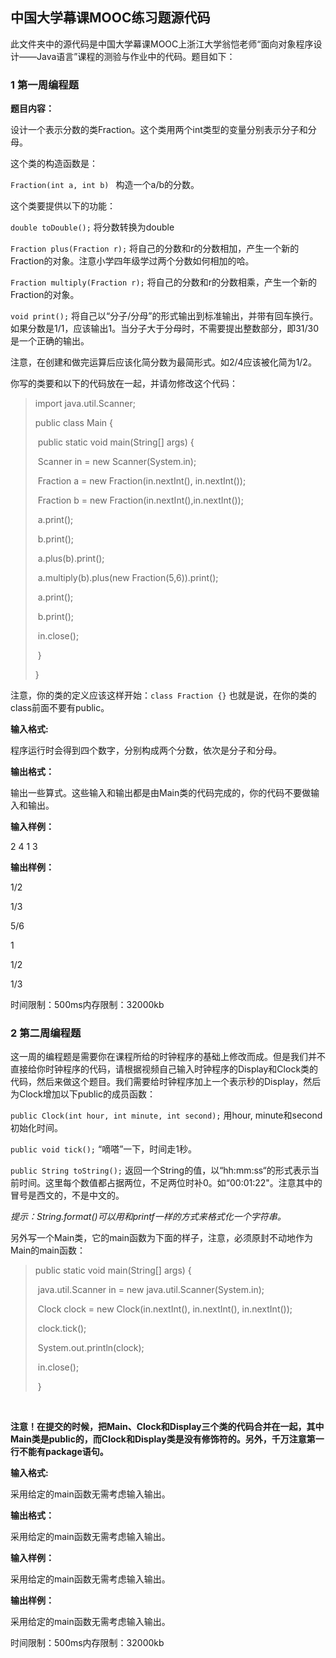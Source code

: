 ## 中国大学幕课MOOC练习题源代码

此文件夹中的源代码是中国大学幕课MOOC上浙江大学翁恺老师“面向对象程序设计——Java语言”课程的测验与作业中的代码。题目如下：

### 1 第一周编程题

**题目内容：**

设计一个表示分数的类Fraction。这个类用两个int类型的变量分别表示分子和分母。

这个类的构造函数是：

`Fraction(int a, int b) `      构造一个a/b的分数。

这个类要提供以下的功能：

`double toDouble();`     将分数转换为double

`Fraction plus(Fraction r);`     将自己的分数和r的分数相加，产生一个新的Fraction的对象。注意小学四年级学过两个分数如何相加的哈。

`Fraction multiply(Fraction r);`     将自己的分数和r的分数相乘，产生一个新的Fraction的对象。

`void print();`     将自己以“分子/分母”的形式输出到标准输出，并带有回车换行。如果分数是1/1，应该输出1。当分子大于分母时，不需要提出整数部分，即31/30是一个正确的输出。

注意，在创建和做完运算后应该化简分数为最简形式。如2/4应该被化简为1/2。

你写的类要和以下的代码放在一起，并请勿修改这个代码：

> import java.util.Scanner; 
>
> public class Main {
>
> ​	public static void main(String[] args) {
>
> ​		Scanner in = new Scanner(System.in);
>
> ​		Fraction a = new Fraction(in.nextInt(), in.nextInt());
>
> ​		Fraction b = new Fraction(in.nextInt(),in.nextInt());
>
> ​		a.print();
>
> ​		b.print();
>
> ​		a.plus(b).print();
>
> ​		a.multiply(b).plus(new Fraction(5,6)).print();
>
> ​		a.print();
>
> ​		b.print();
>
> ​		in.close();
>
> ​	}
>
> }



注意，你的类的定义应该这样开始：`class Fraction {}` 也就是说，在你的类的class前面不要有public。

**输入格式:**

程序运行时会得到四个数字，分别构成两个分数，依次是分子和分母。

**输出格式：**

输出一些算式。这些输入和输出都是由Main类的代码完成的，你的代码不要做输入和输出。

**输入样例：**

2 4 1 3

**输出样例：**

1/2

1/3

5/6

1

1/2

1/3

时间限制：500ms内存限制：32000kb



### **2 第二周编程题**

这一周的编程题是需要你在课程所给的时钟程序的基础上修改而成。但是我们并不直接给你时钟程序的代码，请根据视频自己输入时钟程序的Display和Clock类的代码，然后来做这个题目。我们需要给时钟程序加上一个表示秒的Display，然后为Clock增加以下public的成员函数：

`public Clock(int hour, int minute, int second);`    用hour, minute和second初始化时间。

`public void tick();`    “嘀嗒”一下，时间走1秒。

`public String toString();`    返回一个String的值，以“hh:mm:ss“的形式表示当前时间。这里每个数值都占据两位，不足两位时补0。如“00:01:22"。注意其中的冒号是西文的，不是中文的。



*提示：String.format()可以用和printf一样的方式来格式化一个字符串。*

另外写一个Main类，它的main函数为下面的样子，注意，必须原封不动地作为Main的main函数：

> public static void main(String[] args) {
>
> ​		java.util.Scanner in = new java.util.Scanner(System.in);
>
> ​		Clock clock = new Clock(in.nextInt(), in.nextInt(), in.nextInt());
>
> ​		clock.tick();
>
> ​		System.out.println(clock);
>
> ​		in.close();
>
> ​	}

​	

**注意！在提交的时候，把Main、Clock和Display三个类的代码合并在一起，其中Main类是public的，而Clock和Display类是没有修饰符的。另外，千万注意第一行不能有package语句。**



**输入格式:**

采用给定的main函数无需考虑输入输出。

**输出格式：**

采用给定的main函数无需考虑输入输出。

**输入样例：**

采用给定的main函数无需考虑输入输出。

**输出样例：**

采用给定的main函数无需考虑输入输出。

时间限制：500ms内存限制：32000kb

